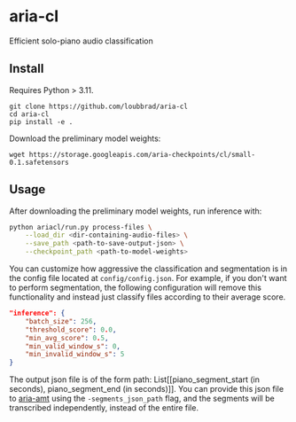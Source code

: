# aria-cl

Efficient solo-piano audio classification

## Install 

Requires Python > 3.11.

```
git clone https://github.com/loubbrad/aria-cl
cd aria-cl
pip install -e .
```

Download the preliminary model weights:

```
wget https://storage.googleapis.com/aria-checkpoints/cl/small-0.1.safetensors
```

## Usage

After downloading the preliminary model weights, run inference with:

```bash
python ariacl/run.py process-files \
    --load_dir <dir-containing-audio-files> \
    --save_path <path-to-save-output-json> \
    --checkpoint_path <path-to-model-weights>
```

You can customize how aggressive the classification and segmentation is in the config file located at `config/config.json`. For example, if you don't want to perform segmentation, the following configuration will remove this functionality and instead just classify files according to their average score.

```json
"inference": {
    "batch_size": 256,
    "threshold_score": 0.0,
    "min_avg_score": 0.5,
    "min_valid_window_s": 0,
    "min_invalid_window_s": 5
}
```

The output json file is of the form path: List[[piano_segment_start (in seconds), piano_segment_end (in seconds)]]. You can provide this json file to [aria-amt](https://github.com/EleutherAI/aria-amt) using the `-segments_json_path` flag, and the segments will be transcribed independently, instead of the entire file.